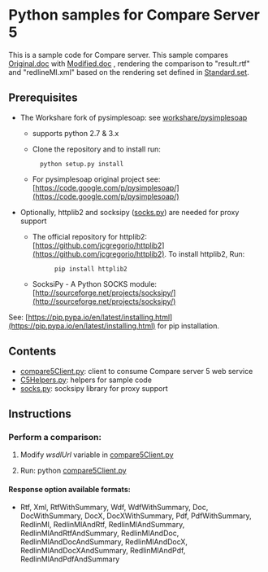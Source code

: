 Python samples for Compare Server 5
====================================

This is a sample code for Compare server. This sample compares [Original.doc](data/Original.doc) with 
[Modified.doc](data/Modified.doc) , rendering the comparison to "result.rtf" and "redlineMl.xml" 
based on the rendering set defined in [Standard.set](data/Standard.set). 



Prerequisites
-------------

- The Workshare fork of pysimplesoap: see [workshare/pysimplesoap](https://github.com/lea-n/pysimplesoap)
	+ supports python 2.7 & 3.x
	+ Clone the repository and to install run: 
		
			python setup.py install
			
	+ For pysimplesoap original project see: [https://code.google.com/p/pysimplesoap/](https://code.google.com/p/pysimplesoap/)
		
	
- Optionally, httplib2 and socksipy ([socks.py](socks.py)) are needed for proxy support
	+ The official repository for httplib2: [https://github.com/jcgregorio/httplib2](https://github.com/jcgregorio/httplib2).
	To install httplib2, Run:
		
				pip install httplib2
				
	+ SocksiPy - A Python SOCKS module: [http://sourceforge.net/projects/socksipy/](http://sourceforge.net/projects/socksipy/)
	
		<!-- SocksiPy branch https://code.google.com/p/socksipy-branch/ -->
	
See: [https://pip.pypa.io/en/latest/installing.html](https://pip.pypa.io/en/latest/installing.html) for pip installation.


Contents
--------

- [compare5Client.py](compare5Client.py): client to consume Compare server 5 web service
- [C5Helpers.py](C5Helpers.py): helpers for sample code 
- [socks.py](socks.py): socksipy library for proxy support


Instructions
------------


### Perform a comparison:

1. Modify *wsdlUrl* variable in [compare5Client.py](compare5Client.py)

2. Run: python [compare5Client.py](compare5Client.py)


#### Response option available formats:

- Rtf, Xml, RtfWithSummary, Wdf, 
WdfWithSummary, Doc, DocWithSummary, 
DocX, DocXWithSummary, Pdf, PdfWithSummary,
RedlinMl, RedlinMlAndRtf, RedlinMlAndSummary, 
RedlinMlAndRtfAndSummary, RedlinMlAndDoc, 
RedlinMlAndDocAndSummary, RedlinMlAndDocX, 
RedlinMlAndDocXAndSummary, RedlinMlAndPdf, 
RedlinMlAndPdfAndSummary 

